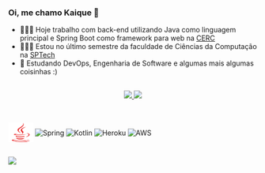 ### Oi, me chamo Kaique 👋

- 👨🏻‍💻 Hoje trabalho com back-end utilizando Java como linguagem principal e Spring Boot como framework para web na [CERC](https://www.cerc.inf.br/)
- 👨🏻‍🎓 Estou no último semestre da faculdade de Ciências da Computação na [SPTech](https://www.sptech.school/)
- 🌱 Estudando DevOps, Engenharia de Software e algumas mais algumas coisinhas :)

##

<div align="center">
  <a href="https://github.com/KaiqueeFigui">
  <img height="180em" src="https://github-readme-stats.vercel.app/api?username=KaiqueeFigui&show_icons=true&theme=dracula&include_all_commits=true&count_private=true"/>
  <img height="180em" src="https://github-readme-stats.vercel.app/api/top-langs/?username=KaiqueeFigui&layout=compact&langs_count=7&theme=dracula"/>
  </a>  
</div>

##

<div style="display: inline_block"><br>
  <img align="center" alt="Java" height="40" width="50" src="https://raw.githubusercontent.com/devicons/devicon/master/icons/java/java-plain.svg">
  <img align="center" alt="Spring" height="40" width="50" src="https://cdn.jsdelivr.net/gh/devicons/devicon/icons/spring/spring-original-wordmark.svg">
  <img align="center" alt="Kotlin" height="40" width="50" src="https://cdn.jsdelivr.net/gh/devicons/devicon/icons/kotlin/kotlin-original-wordmark.svg">
  <img align="center" alt="Heroku" height="40" width="50" src="https://cdn.jsdelivr.net/gh/devicons/devicon/icons/heroku/heroku-original.svg">
  <img align="center" alt="AWS" height="40" width="50" src="https://cdn.jsdelivr.net/gh/devicons/devicon/icons/amazonwebservices/amazonwebservices-original-wordmark.svg">
</div>

##

<div>
  <a href="https://www.linkedin.com/in/kaique-lucena-1383401a2/" target="_blank"><img src="https://img.shields.io/badge/-LinkedIn-%230077B5?style=for-the-              badge&logo=linkedin&logoColor=white" target="_blank"></a>
</div>

